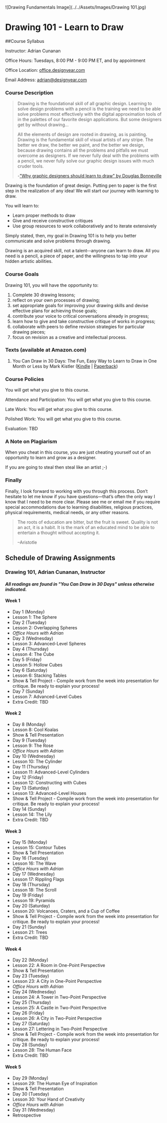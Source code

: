 ![Drawing Fundamentals Image](../../Assets/Images/Drawing 101.jpg)

# Drawing 101 - Learn to Draw

##Course Syllabus

Instructor: Adrian Cunanan

Office Hours: Tuesdays, 8:00 PM - 9:00 PM ET, and by appointment

Office Location: [office.designyear.com](http://office.designyear.com)

Email Address: [adrian@designyear.com](mailto:%20adrian@designyear.com)

### Course Description

> Drawing is the foundational skill of all graphic design. Learning to solve design problems with a pencil is the training we need to be able solve problems most effectively with the digital approximation tools of in the palettes of our favorite design applications. But some designers get by without drawing...
>
> All the elements of design are rooted in drawing, as is painting. Drawing is the fundamental skill of visual artists of any stripe. The better we draw, the better we paint, and the better we design, because drawing contains all the problems and pitfalls we must overcome as designers. If we never fully deal with the problems with a pencil, we never fully solve our graphic design issues with much cruder tools. 
>
>-["Why graphic designers should learn to draw" by Douglas Bonneville](http://bonfx.com/why-graphic-designers-should-learn-to-draw/)

Drawing is the foundation of great design.  Putting pen to paper is the first step in the realization of any idea!  We will start our journey with learning to draw.

You will learn to:

- Learn proper methods to draw
- Give and receive constructive critiques
- Use group resources to work collaboratively and to iterate extensively

Simply stated, then, my goal in Drawing 101 is to help you better communicate and solve problems through drawing.

Drawing is an acquired skill, not a talent--anyone can learn to draw. All you need is a pencil, a piece of paper, and the willingness to tap into your hidden artistic abilities.

### Course Goals

Drawing 101, you will have the opportunity to:

1. Complete 30 drawing lessons;
2. reflect on your own processes of drawing;
3. set appropriate goals for improving your drawing skills and devise effective plans for achieving those goals;
4. contribute your voice to critical conversations already in progress;
5. learn how to give and take constructive critique of works in progress;
6. collaborate with peers to define revision strategies for particular drawing pieces;
7. focus on revision as a creative and intellectual process.

### Texts (available at Amazon.com)

1. You Can Draw in 30 Days: The Fun, Easy Way to Learn to Draw in One Month or Less by Mark Kistler ([Kindle](http://amzn.to/2hXILRz) | [Paperback](http://amzn.to/2h0x9LK))

### Course Policies

You will get what you give to this course.

Attendance and Participation: You will get what you give to this course.

Late Work: You will get what you give to this course.

Polished Work: You will get what you give to this course.

Evaluation: TBD

### A Note on Plagiarism

When you cheat in this course, you are just cheating yourself out of an opportunity to learn and grow as a designer.

If you are going to steal then steal like an artist ;-)

### Finally

Finally, I look forward to working with you through this process. Don’t hesitate to let me know if you have questions—that’s often the only way I know that I need to be more clear. Please see me or email me if you require special accommodations due to learning disabilities, religious practices, physical requirements, medical needs, or any other reasons.

> The roots of education are bitter, but the fruit is sweet. Quality is not an act, it is a habit. It is the mark of an educated mind to be able to entertain a thought without accepting it. 
>
>–Aristotle

## Schedule of Drawing Assignments
### Drawing 101, Adrian Cunanan, Instructor
#### *All readings are found in "You Can Draw in 30 Days" unless otherwise indicated.*

#### Week 1

 - Day 1 (Monday)
  - Lesson 1: The Sphere
 - Day 2 (Tuesday)
  - Lesson 2: Overlapping Spheres
  - *Office Hours with Adrian*
 - Day 3 (Wednesday)
  - Lesson 3: Advanced-Level Spheres
 - Day 4 (Thursday)
  - Lesson 4: The Cube
 - Day 5 (Friday)
  - Lesson 5: Hollow Cubes
 - Day 6 (Saturday)
  - Lesson 6: Stacking Tables
  - Show & Tell Project - Compile work from the week into presentation for critique.  Be ready to explain your process!
 - Day 7 (Sunday)
  - Lesson 7: Advanced-Level Cubes
  - Extra Credit: TBD

#### Week 2

 - Day 8 (Monday)
  - Lesson 8: Cool Koalas
  - Show & Tell Presentation
 - Day 9 (Tuesday)
  - Lesson 9: The Rose
  - *Office Hours with Adrian*
 - Day 10 (Wednesday)
  - Lesson 10: The Cylinder
 - Day 11 (Thursday)
  - Lesson 11: Advanced-Level Cylinders
 - Day 12 (Friday)
  - Lesson 12: Constructing with Cubes
 - Day 13 (Saturday)
  - Lesson 13: Advanced-Level Houses
  - Show & Tell Project - Compile work from the week into presentation for critique.  Be ready to explain your process!
 - Day 14 (Sunday)
  - Lesson 14: The Lily
  - Extra Credit: TBD

#### Week 3

 - Day 15 (Monday)
  - Lesson 15: Contour Tubes
  - Show & Tell Presentation
 - Day 16 (Tuesday)
  - Lesson 16: The Wave
  - *Office Hours with Adrian*
 - Day 17 (Wednesday)
  - Lesson 17: Rippling Flags
 - Day 18 (Thursday)
  - Lesson 18: The Scroll
 - Day 19 (Friday)
  - Lesson 19: Pyramids
 - Day 20 (Saturday)
  - Lesson 20: Volcanoes, Craters, and a Cup of Coffee
  - Show & Tell Project - Compile work from the week into presentation for critique.  Be ready to explain your process!
 - Day 21 (Sunday)
  - Lesson 21: Trees
  - Extra Credit: TBD

#### Week 4

 - Day 22 (Monday)
  - Lesson 22: A Room in One-Point Perspective
  - Show & Tell Presentation
 - Day 23 (Tuesday)
  - Lesson 23: A City in One-Point Perspective
  - *Office Hours with Adrian*
 - Day 24 (Wednesday)
  - Lesson 24: A Tower in Two-Point Perspective
 - Day 25 (Thursday)
  - Lesson 25: A Castle in Two-Point Perspective
 - Day 26 (Friday)
  - Lesson 26: A City in Two-Point Perspective
 - Day 27 (Saturday)
  - Lesson 27: Lettering in Two-Point Perspective
  - Show & Tell Project - Compile work from the week into presentation for critique.  Be ready to explain your process!
 - Day 28 (Sunday)
  - Lesson 28: The Human Face
  - Extra Credit: TBD

#### Week 5

 - Day 29 (Monday)
  - Lesson 29: The Human Eye of Inspiration
  - Show & Tell Presentation
 - Day 30 (Tuesday)
  - Lesson 30: Your Hand of Creativity
  - *Office Hours with Adrian*
 - Day 31 (Wednesday)
  - Retrospective